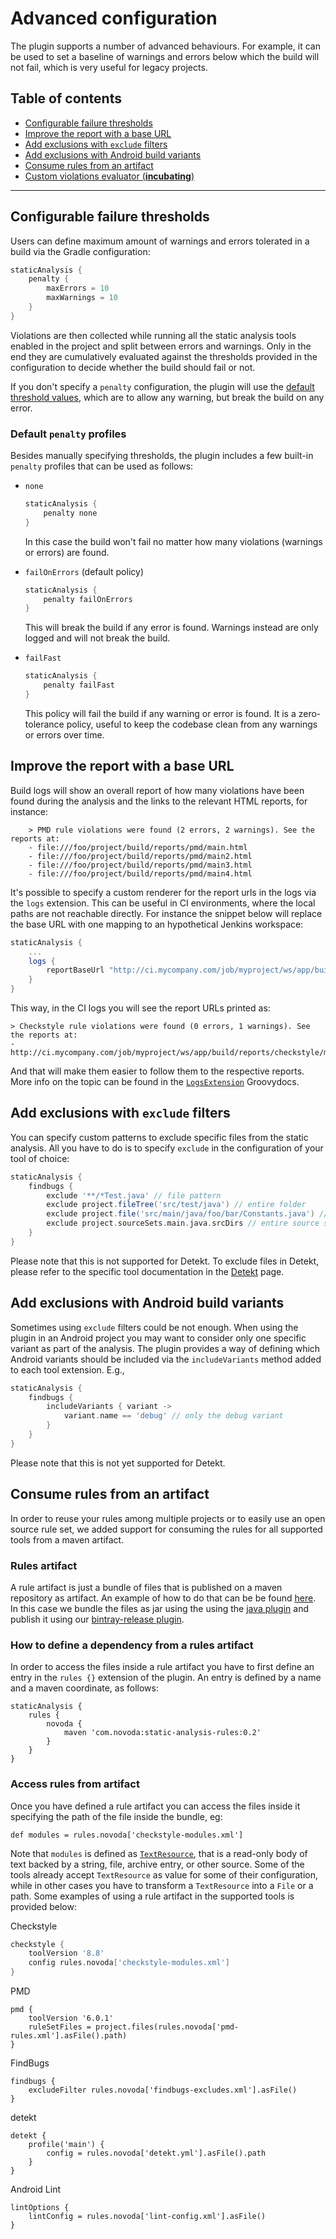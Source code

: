 # Advanced configuration

The plugin supports a number of advanced behaviours. For example, it can be used to set a baseline of warnings and errors below which
the build will not fail, which is very useful for legacy projects.

## Table of contents
 * [Configurable failure thresholds](#configurable-failure-thresholds)
 * [Improve the report with a base URL](#improve-the-report-with-a-base-URL)
 * [Add exclusions with `exclude` filters](#add-exclusions-with-exclude-filters)
 * [Add exclusions with Android build variants](#add-exclusions-with-android-build-variants)
 * [Consume rules from an artifact](#consume-rules-from-an-artifact)
 * [Custom violations evaluator (**incubating**)](incubating/custom-evaluator.md#custom-violations-evaluator-incubating)

---

## Configurable failure thresholds
Users can define maximum amount of warnings and errors tolerated in a build via the Gradle configuration:

```gradle
staticAnalysis {
    penalty {
        maxErrors = 10
        maxWarnings = 10
    }
}
```

Violations are then collected while running all the static analysis tools enabled in the project and split between errors and warnings.
Only in the end they are cumulatively evaluated against the thresholds provided in the configuration to decide whether the build should
fail or not.

If you don't specify a `penalty` configuration, the plugin will use the [default threshold values][penaltyextensioncode], which are to
allow any warning, but break the build on any error.

### Default `penalty` profiles
Besides manually specifying thresholds, the plugin includes a few built-in `penalty` profiles that can be used as follows:

* `none`
    ```gradle
    staticAnalysis {
        penalty none
    }
    ```
    In this case the build won't fail no matter how many violations (warnings or errors) are found.

* `failOnErrors` (default policy)
    ```gradle
    staticAnalysis {
        penalty failOnErrors
    }
    ```
    This will break the build if any error is found. Warnings instead are only logged and will not break the build.

* `failFast`
    ```gradle
    staticAnalysis {
        penalty failFast
    }
    ```
    This policy will fail the build if any warning or error is found. It is a zero-tolerance policy, useful to keep
    the codebase clean from any warnings or errors over time.

## Improve the report with a base URL
Build logs will show an overall report of how many violations have been found during the analysis and the links to
the relevant HTML reports, for instance:

```
    > PMD rule violations were found (2 errors, 2 warnings). See the reports at:
    - file:///foo/project/build/reports/pmd/main.html
    - file:///foo/project/build/reports/pmd/main2.html
    - file:///foo/project/build/reports/pmd/main3.html
    - file:///foo/project/build/reports/pmd/main4.html
```

It's possible to specify a custom renderer for the report urls in the logs via the `logs` extension. This can be useful in CI
environments, where the local paths are not reachable directly. For instance the snippet below will replace the base URL with
one mapping to an hypothetical Jenkins workspace:

```gradle
staticAnalysis {
    ...
    logs {
        reportBaseUrl "http://ci.mycompany.com/job/myproject/ws/app/build/reports"
    }
}
```

This way, in the CI logs you will see the report URLs printed as:

```
> Checkstyle rule violations were found (0 errors, 1 warnings). See the reports at:
- http://ci.mycompany.com/job/myproject/ws/app/build/reports/checkstyle/main.html
```

And that will make them easier to follow them to the respective reports. More info on the topic can be found in the
[`LogsExtension`](blob/master/plugin/src/main/groovy/com/novoda/staticanalysis/LogsExtension.groovy)
Groovydocs.

## Add exclusions with `exclude` filters
You can specify custom patterns to exclude specific files from the static analysis. All you have to do is to specify `exclude`
in the configuration of your tool of choice:

```gradle
staticAnalysis {
    findbugs {
        exclude '**/*Test.java' // file pattern
        exclude project.fileTree('src/test/java') // entire folder
        exclude project.file('src/main/java/foo/bar/Constants.java') // specific file
        exclude project.sourceSets.main.java.srcDirs // entire source set
    }
}
```

Please note that this is not supported for Detekt. To exclude files in Detekt, please refer to the specific tool documentation
in the [Detekt](tools/detekt.md#exclude-files-from-detekt-analysis) page.

## Add exclusions with Android build variants
Sometimes using `exclude` filters could be not enough. When using the plugin in an Android project you may want to consider
only one specific variant as part of the analysis. The plugin provides a way of defining which Android variants should be included
via the `includeVariants` method added to each tool extension. E.g.,

```gradle
staticAnalysis {
    findbugs {
        includeVariants { variant ->
            variant.name == 'debug' // only the debug variant
        }
    }
}
```

Please note that this is not yet supported for Detekt.

[penaltyextensioncode]: https://github.com/novoda/gradle-static-analysis-plugin/blob/master/plugin/src/main/groovy/com/novoda/staticanalysis/PenaltyExtension.groovy


## Consume rules from an artifact     
In order to reuse your rules among multiple projects or to easily use an open source rule set, we added support for consuming the 
rules for all supported tools from a maven artifact. 


### Rules artifact
A rule artifact is just a bundle of files that is published on a maven repository as artifact. An example of how to do that can be be found [here](https://github.com/novoda/novoda/blob/master/scaffolding/build.gradle).
In this case we bundle the files as jar using the using the [java plugin](https://docs.gradle.org/current/userguide/java_plugin.html) and publish it using our [bintray-release plugin](https://github.com/novoda/bintray-release). 


### How to define a dependency from a rules artifact
In order to access the files inside a rule artifact you have to first define an entry in the `rules {}` extension of the plugin. An entry is defined by a name and a maven coordinate, as follows:
```
staticAnalysis {
    rules {
        novoda {
            maven 'com.novoda:static-analysis-rules:0.2'
        }
    }
}
```

### Access rules from artifact
Once you have defined a rule artifact you can access the files inside it specifying the path of the file inside the bundle, eg:
```
def modules = rules.novoda['checkstyle-modules.xml']
```
Note that `modules` is defined as [`TextResource`](https://docs.gradle.org/current/dsl/org.gradle.api.resources.TextResource.html), that is a read-only body of text backed by a string, file, archive entry, or other source. Some of the tools already accept `TextResource` as value for some of their configuration, while in other cases you have to transform a `TextResource` into a `File` or a path. Some examples of using a rule artifact in the supported tools is provided below:

Checkstyle
```gradle
checkstyle {
    toolVersion '8.8'
    config rules.novoda['checkstyle-modules.xml']
}
```

PMD
```
pmd {
    toolVersion '6.0.1'
    ruleSetFiles = project.files(rules.novoda['pmd-rules.xml'].asFile().path)
}
```

FindBugs
```
findbugs {
    excludeFilter rules.novoda['findbugs-excludes.xml'].asFile()
}
```

detekt
```
detekt {
    profile('main') {
        config = rules.novoda['detekt.yml'].asFile().path
    }
}
```

Android Lint
```
lintOptions {
    lintConfig = rules.novoda['lint-config.xml'].asFile()
}
```
